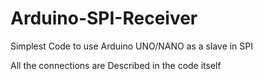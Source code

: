 # Arduino-SPI-Receiver
Simplest Code to use Arduino UNO/NANO as a slave in SPI

All the connections are Described in the code itself
